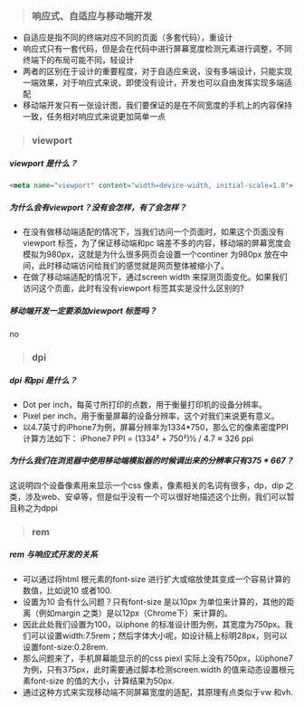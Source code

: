 > ### 响应式、自适应与移动端开发
- 自适应是指不同的终端对应不同的页面（多套代码），重设计
- 响应式只有一套代码，但是会在代码中进行屏幕宽度检测元素进行调整，不同终端下的布局可能不同，轻设计
- 两者的区别在于设计的重要程度，对于自适应来说，没有多端设计，只能实现一端效果，对于响应式来说，即使没有设计，开发也可以自由发挥实现多端适配
- 移动端开发只有一张设计图，我们要保证的是在不同宽度的手机上的内容保持一致，任务相对响应式来说更加简单一点

> ### viewport
##### viewport 是什么？
```html
<meta name="viewport" content="width=device-width, initial-scale=1.0">
```
##### 为什么会有viewport？没有会怎样，有了会怎样？
- 在没有做移动端适配的情况下，当我们访问一个页面时，如果这个页面没有viewport 标签，为了保证移动端和pc 端差不多的内容，移动端的屏幕宽度会模拟为980px，这就是为什么很多网页会设置一个continer 为980px 放在中间，此时移动端访问给我们的感觉就是网页整体被缩小了。
- 在做了移动端适配的情况下，通过screen width 来探测页面变化。如果我们访问这个页面，此时有没有viewport 标签其实是没什么区别的?

##### 移动端开发一定要添加viewport 标签吗？
no

> ### dpi
##### dpi 和ppi 是什么？
- Dot per inch，每英寸所打印的点数，用于衡量打印机的设备分辨率。
- Pixel per inch，用于衡量屏幕的设备分辨率，这个对我们来说更有意义。
- 以4.7英寸的iPhone7为例，屏幕分辨率为1334*750，那么它的像素密度PPI计算方法如下：
iPhone7 PPI = (1334² + 750²)½ / 4.7 ≈ 326 ppi

##### 为什么我们在浏览器中使用移动端模拟器的时候调出来的分辨率只有375 * 667？
这说明四个设备像素用来显示一个css 像素，像素相关的名词有很多，dp，dip 之类，涉及web、安卓等，但是似乎没有一个可以很好地描述这个比例，我们可以暂且称之为dppi

> ### rem
##### rem 与响应式开发的关系
- 可以通过将html 根元素的font-size 进行扩大或缩放使其变成一个容易计算的数值，比如说10 或者100. 
- 设置为10 会有什么问题？只有font-size 是以10px 为单位来计算的，其他的距离（例如margin 之类）是以12px（Chrome下）来计算的。
- 因此此处我们设置为100，以iphone 的标准设计图为例，其宽度为750px。我们可以设置width:7.5rem；然后字体大小呢，如设计稿上标明28px，则可以设置font-size:0.28rem.
- 那么问题来了，手机屏幕能显示的的css piexl 实际上没有750px，以iphone7 为例，只有375px，此时需要通过脚本检测screen.width 的值来动态设置根元素font-size 的值的大小，计算结果为50px.
- 通过这种方式来实现移动端不同屏幕宽度的适配，其原理有点类似于vw 和vh.

